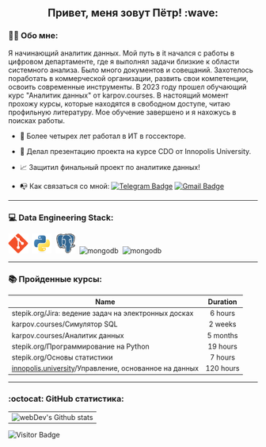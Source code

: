 <h2 align="center">Привет, меня зовут Пётр! :wave:</a> 


### :man_technologist: Обо мне:

Я начинающий аналитик данных. Мой путь в it начался с работы в цифровом департаменте, где я выполнял задачи близкие к области системного анализа. Было много документов и совещаний. Захотелось поработать в коммерческой организации, развить свои компетенции, освоить современные инструменты. В 2023 году прошел обучающий курс "Аналитик данных" от karpov.courses. В настоящий момент прохожу курсы, которые находятся в свободном доступе, читаю профильную литературу. Мое обучение завершено и я нахожусь в поисках работы.  

- :office: Более четырех лет работал в ИТ в госсекторе.

- :information_desk_person: Делал презентацию проекта на курсе CDO от Innopolis University.

- :chart_with_upwards_trend: Защитил финальный проект по аналитике данных!

- :mailbox_with_no_mail: Как связаться со мной: [![Telegram Badge](https://img.shields.io/badge/-petertroitsky-blue?style=flat&logo=Telegram&logoColor=white)](https://t.me/Petr_tr) [![Gmail Badge](https://img.shields.io/badge/-Gmail-red?style=flat&logo=Gmail&logoColor=white)](mailto:petertroitsky@gmail.com)

---

### 💻 Data Engineering Stack:

<div>
  <img src="https://github.com/devicons/devicon/blob/master/icons/git/git-original.svg" title="git" alt="git" width="40" height="40"/>&nbsp
  <img src="https://github.com/devicons/devicon/blob/master/icons/python/python-original.svg" title="python" alt="html5" width="40" height="40"/>&nbsp
  <img src="https://github.com/devicons/devicon/blob/master/icons/postgresql/postgresql-original.svg" title="postgresql" alt="css" width="40" height="40"/>&nbsp
  <img src="https://www.svgrepo.com/show/353380/airflow.svg" title="airflow" alt="mongodb" width="40" height="40"/>&nbsp
  <img src="https://www.svgviewer.dev/static-svgs/14592/tableau-icon.svg" title="tableau" alt="mongodb" width="40" height="40"/>&nbsp
</div> 

---

### :books: Пройденные курсы:

| Name                                                              | Duration  | 
| ------------------------------------------------------------------|:---------:| 
| stepik.org/Jira: ведение задач на электронных досках              |6 hours        |        
| karpov.courses/Симулятор SQL                                      |2 weeks        |            
| karpov.courses/Аналитик данных                                    |5 months        | 
| stepik.org/Программирование на Python                             |19 hours       | 
| stepik.org/Основы статистики                                      |7 hours        | 
| [innopolis.university](https://edu.innopolis.university/cdo)/Управление, основанное на данных|120 hours      | 

---

### :octocat: GitHub статистика:

<table>
  <tr>
    <td>
      <img align="left" src="http://github-readme-streak-stats.herokuapp.com?user=PeterTroitsky&theme=dark&background=000000" alt="webDev's Github stats" />
    </td>
  </tr>
</table>

![Visitor Badge](https://visitor-badge.laobi.icu/badge?page_id=PeterTroitsky) 
